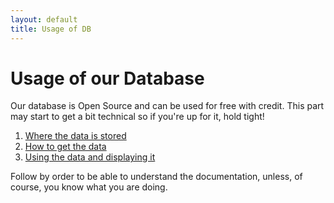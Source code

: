 ```yaml
---
layout: default
title: Usage of DB
---
```


# Usage of our Database

Our database is Open Source and can be used for free with credit.
This part may start to get a bit technical so if you're up for it, hold tight!

1. [Where the data is stored](/docs/usage/finddata.html)
2. [How to get the data](/docs/usage/getdata.html)
3. [Using the data and displaying it](/docs/usage/displaydata.html)

Follow by order to be able to understand the documentation, unless, of course, you know what you are doing.
